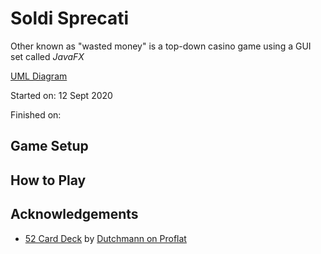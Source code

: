 # Soldi Sprecati

Other known as "wasted money" is a top-down casino game using a GUI set called *JavaFX*

[UML Diagram](https://app.creately.com/diagram/7FrWto0r3Au/edit)

Started on: 12 Sept 2020

Finished on:

## Game Setup

## How to Play

## Acknowledgements
- [52 Card Deck](https://www.dropbox.com/sh/g3d1deaewfebfia/AADr421qvlNa1fSxw2ZAjx3Ga?dl=0) by [Dutchmann on Proflat](http://kibernetik.pro/forum/memberlist.php?mode=viewprofile&u=195)
